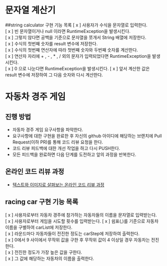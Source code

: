# 문자열 계산기
##string calculator 구현 기능 목록
[ x ] 사용자가 수식을 문자열로 입력한다.\
[ x ] 빈 문자열이거나 null 이라면 RuntimeException을 발생시킨다.\
[ x ] 그렇지 않다면 공백을 기준으로 문자열을 쪼개서 String 배열에 저장한다.\
[ x ] 수식의 첫번째 숫자를 result 변수에 저장한다.\
[ x ] 수식의 첫번째 연산자에 따라 첫번째 숫자와 두번째 숫자를 계산한다.\
[ x ] 연산자 자리에 + , - , * , / 외의 문자가 입력되었다면 RuntimeException을 발생시킨다.\
[ x ] 0 으로 나눈다면 RuntimeException을 발생시킨다.
[ x ] 앞서 계산한 값은 result 변수에 저장하여 그 다음 숫자와 다시 계산한다.

# 자동차 경주 게임
## 진행 방법
* 자동차 경주 게임 요구사항을 파악한다.
* 요구사항에 대한 구현을 완료한 후 자신의 github 아이디에 해당하는 브랜치에 Pull Request(이하 PR)를 통해 코드 리뷰 요청을 한다.
* 코드 리뷰 피드백에 대한 개선 작업을 하고 다시 PUSH한다.
* 모든 피드백을 완료하면 다음 단계를 도전하고 앞의 과정을 반복한다.

## 온라인 코드 리뷰 과정
* [텍스트와 이미지로 살펴보는 온라인 코드 리뷰 과정](https://github.com/next-step/nextstep-docs/tree/master/codereview)

## racing car 구현 기능 목록
[ x ] 사용자로부터 자동차 경주에 참가하는 자동차들의 이름을 문자열로 입력받는다. \
[ x ] 사용자로부터 게임을 시도할 횟수를 입력받는다.
[ x ] 쉼표(,)를 기준으로 자동차 이름을 구별하여 carList에 저장한다.\
[ x ] 라운드마다 자동차들이 전진한 정도는 carStep에 저장하여 출력한다.\
[ x ] 0에서 9 사이에서 무작위 값을 구한 후 무작위 값이 4 이상일 경우 자동차는 전진한다.\
[ x ] 전진한 정도가 가장 높은 값을 구한다.\
[ x ] 그 값에 해당하는 자동차의 이름을 출력한다.
